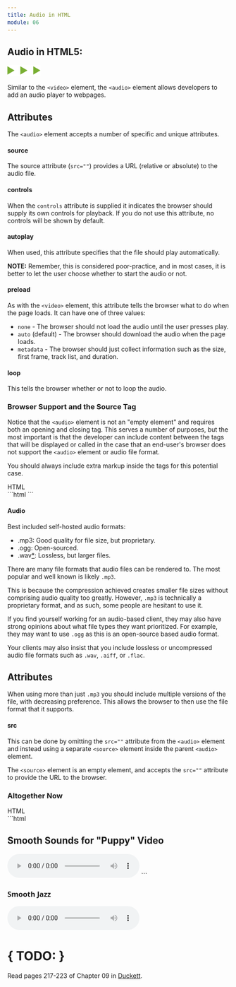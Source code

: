 ```yaml
---
title: Audio in HTML
module: 06
---
```


## Audio in HTML5:
<img src="./../../../img/arrow-divider.svg" style="width: 75px; border: none;" />

Similar to the `<video>` element, the `<audio>` element allows developers to add an audio player to webpages.

## Attributes

The `<audio>` element accepts a number of specific and unique attributes.

#### source

The source attribute (`src=""`) provides a URL (relative or absolute) to the audio file.

#### controls

When the `controls` attribute is supplied it indicates the browser should supply its own controls for playback. If you do not use this attribute, no controls will be shown by default.

#### autoplay

When used, this attribute specifies that the file should play automatically.

**NOTE:** Remember, this is considered poor-practice, and in most cases, it is better to let the user choose whether to start the audio or not.

#### preload

As with the `<video>` element, this attribute tells the browser what to do when the page loads. It can have one of three values:

- `none` - The browser should not load the audio until the user presses play.
- `auto` (default) - The browser should download the audio when the page loads.
- `metadata` - The browser should just collect information such as the size, first frame, track list, and duration.

#### loop

This tells the browser whether or not to loop the audio.


### Browser Support and the Source Tag

Notice that the `<audio>` element is not an "empty element" and requires both an opening and closing tag. This serves a number of purposes, but the most important is that the developer can include content between the tags that will be displayed or called in the case that an end-user's browser does not support the `<audio>` element or audio file format.

You should always include extra markup inside the tags for this potential case.

<div id="code-heading">HTML</div>
```html
<audio src="">
    <p>This browser does not support our audio format.</p>
</audio>
```

#### Audio
Best included self-hosted audio formats:

- .mp3: Good quality for file size, but proprietary.
- .ogg: Open-sourced.
- .wav<a href="#lossless-formats">*</a>: Lossless, but larger files.

There are many file formats that audio files can be rendered to. The most popular and well known is likely `.mp3`.

This is because the compression achieved creates smaller file sizes without comprising audio quality too greatly. However, `.mp3` is technically a proprietary format, and as such, some people are hesitant to use it.

If you find yourself working for an audio-based client, they may also have strong opinions about what file types they want prioritized. For example, they may want to use `.ogg` as this is an open-source based audio format.

<p id="lossless-formats">Your clients may also insist that you include lossless or uncompressed audio file formats such as <code>.wav</code>, <code>.aiff</code>, or <code>.flac</code>.</p>


## Attributes

When using more than just `.mp3` you should include multiple versions of the file, with decreasing preference. This allows the browser to then use the file format that it supports.

#### src

This can be done by omitting the `src=""` attribute from the `<audio>` element and instead using a separate `<source>` element inside the parent `<audio>` element.

The `<source>` element is an empty element, and accepts the `src=""` attribute to provide the URL to the browser.


### Altogether Now
<div id="code-heading">HTML</div>
```html
<h2>Smooth Sounds for "Puppy" Video</h2>
<audio controls>
    <source src="../media/duckett-audio.wav" />
    <source src="../media/duckett-audio.flac" />
    <source src="../media/duckett-audio.ogg" />
    <source src="../media/duckett-audio.mp3" />
    <p>This browser does not support our audio format.</p>
</audio>
```

<div class="displayed_code_example">
    <h3 style="font-family: open sans;">Smooth Jazz</h3>
    <audio controls preload="auto" width="100%">
      <source src="../media/duckett-audio.ogg" />
      <source src="../media/duckett-audio.mp3" />
        <p>This browser does not support our audio format.</p>
    </audio>
</div>


# { TODO: }
Read pages 217-223 of Chapter 09 in [Duckett](https://github.com/Media-Ed-Online/intro-web-dev/issues/3).
